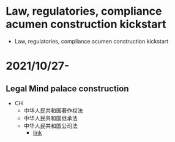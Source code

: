 # Law, regulatories, compliance acumen construction kickstart
- Law, regulatories, compliance acumen construction kickstart

# 2021/10/27-
## Legal Mind palace construction
- CH
  - 中华人民共和国著作权法
  - 中华人民共和国继承法
  - 中华人民共和国公司法
    - [link](uggc://txzy.fnze.tbi.pa/afwt/stf/201906/g20190625_302790.ugzy)